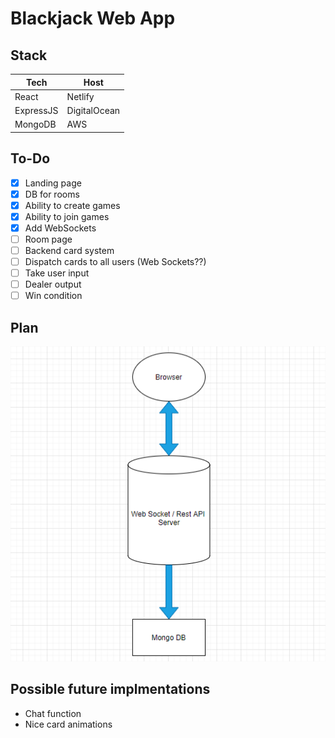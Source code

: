 # Blackjack Web App

## Stack

| Tech       | Host    |
| ---------- | ------- |
| React      | Netlify |
| ExpressJS  | DigitalOcean |
| MongoDB    | AWS |

## To-Do

- [x] Landing page
- [x] DB for rooms
- [x] Ability to create games
- [x] Ability to join games
- [x] Add WebSockets
- [ ] Room page
- [ ] Backend card system
- [ ] Dispatch cards to all users (Web Sockets??)
- [ ] Take user input
- [ ] Dealer output
- [ ] Win condition

## Plan

![Image of Plan](https://github.com/Max-Hitchings/Blackjack-Web-App/blob/master/docs/newPlan.png)

## Possible future implmentations

- Chat function
- Nice card animations
